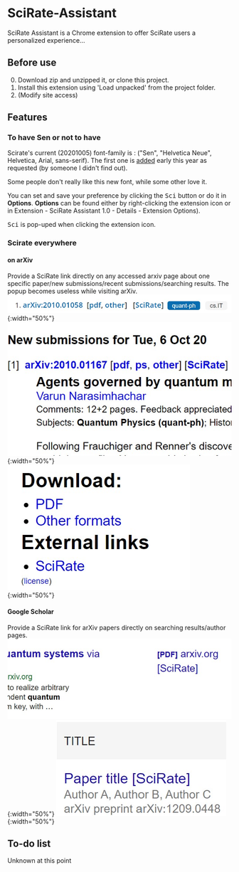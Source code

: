 # SciRate-Assistant
SciRate Assistant is a Chrome extension to offer SciRate users a personalized experience...

## Before use
0. Download zip and unzipped it, or clone this project.
1. Install this extension using 'Load unpacked' from the project folder.
2. (Modify site access)

## Features
### To have Sen or not to have
Scirate's current (20201005) font-family is : ("Sen", "Helvetica Neue", Helvetica, Arial, sans-serif). The first one is [added](https://github.com/scirate/scirate/commit/a6e666a7ffa8519e81adcea2464b3563198382d3) early this year as requested (by someone I didn't find out).

Some people don't really like this new font, while some other love it.

You can set and save your preference by clicking the <kbd>Sci</kbd> button or do it in **Options**. **Options** can be found either by right-clicking the extension icon or in Extension - SciRate Assistant 1.0 - Details - Extension Options).

<kbd>Sci</kbd> is pop-uped when clicking the extension icon.

### Scirate everywhere

#### on arXiv
Provide a SciRate link directly on any accessed arxiv page about one specific paper/new submissions/recent submissions/searching results. The popup becomes useless while visiting arXiv.
![arxiv search](/images/arxiv-search.jpg){:width="50%"}
![arxiv recent](/images/arxiv-recent.jpg){:width="50%"}
![arxiv single](/images/arxiv-single-paper.jpg){:width="50%"}
#### Google Scholar
Provide a SciRate link for arXiv papers directly on searching results/author pages. 
![gs-search](/images/scholar-search.jpg){:width="50%"}
![gs-profile](/images/scholar-profile.jpg){:width="50%"}
## To-do list
Unknown at this point
